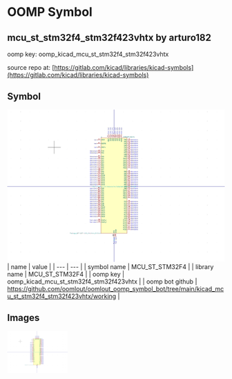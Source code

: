 # OOMP Symbol  
## mcu_st_stm32f4_stm32f423vhtx  by arturo182  
  
oomp key: oomp_kicad_mcu_st_stm32f4_stm32f423vhtx  
  
source repo at: [https://gitlab.com/kicad/libraries/kicad-symbols](https://gitlab.com/kicad/libraries/kicad-symbols)  
## Symbol  
  
[![working.png](working_600.png)](working.png)  
| name | value | 
| --- | --- | 
| symbol name | MCU_ST_STM32F4 | 
| library name | MCU_ST_STM32F4 | 
| oomp key | oomp_kicad_mcu_st_stm32f4_stm32f423vhtx | 
| oomp bot github | https://github.com/oomlout/oomlout_oomp_symbol_bot/tree/main/kicad_mcu_st_stm32f4_stm32f423vhtx/working | 
## Images  
  
[![working.png](working_140.png)](working.png)  
